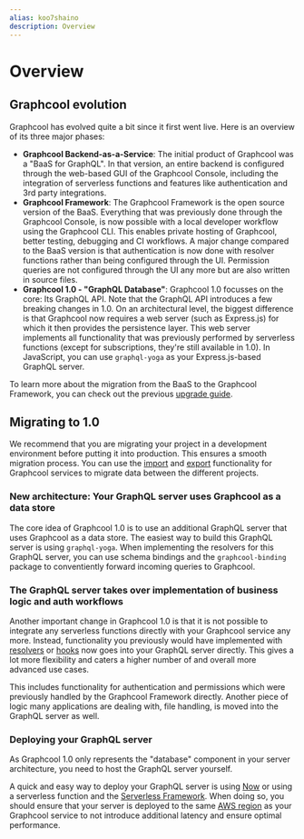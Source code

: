 ```yaml
---
alias: koo7shaino
description: Overview
---
```


# Overview

## Graphcool evolution

Graphcool has evolved quite a bit since it first went live. Here is an overview of its three major phases:

* **Graphcool Backend-as-a-Service**: The initial product of Graphcool was a "BaaS for GraphQL". In that version, an entire backend is configured through the web-based GUI of the Graphcool Console, including the integration of serverless functions and features like authentication and 3rd party integrations.
* **Graphcool Framework**: The Graphcool Framework is the open source version of the BaaS. Everything that was previously done through the Graphcool Console, is now possible with a local developer workflow using the Graphcool CLI. This enables private hosting of Graphcool, better testing, debugging and CI workflows. A major change compared to the BaaS version is that authentication is now done with resolver functions rather than being configured through the UI. Permission queries are not configured through the UI any more but are also written in source files.
* **Graphcool 1.0 - "GraphQL Database"**: Graphcool 1.0 focusses on the core: Its GraphQL API. Note that the GraphQL API introduces a few breaking changes in 1.0. On an architectural level, the biggest difference is that Graphcool now requires a web server (such as Express.js) for which it then provides the persistence layer. This web server implements all functionality that was previously performed by serverless functions (except for subscriptions, they're still available in 1.0). In JavaScript, you can use `graphql-yoga` as your Express.js-based GraphQL server.

<InfoBox type=info>

To learn more about the migration from the BaaS to the Graphcool Framework, you can check out the previous [upgrade guide](!alias-aemieb1aev).

</InfoBox>

## Migrating to 1.0

We recommend that you are migrating your project in a development environment before putting it into production. This ensures a smooth migration process. You can use the [import](!alias-ol2eoh8xie) and [export](!alias-pa0aip3loh) functionality for Graphcool services to migrate data between the different projects.

### New architecture: Your GraphQL server uses Graphcool as a data store

The core idea of Graphcool 1.0 is to use an additional GraphQL server that uses Graphcool as a data store. The easiest way to build this GraphQL server is using `graphql-yoga`. When implementing the resolvers for this GraphQL server, you can use schema bindings and the `graphcool-binding` package to conventiently forward incoming queries to Graphcool.

### The GraphQL server takes over implementation of business logic and auth workflows

Another important change in Graphcool 1.0 is that it is not possible to integrate any serverless functions directly with your Graphcool service any more. Instead, functionality you previously would have implemented with [resolvers](!alias-su6wu3yoo2) or [hooks](!alias-pa6guruhaf) now goes into your GraphQL server directly. This gives a lot more flexibility and caters a higher number of and overall more advanced use cases.

This includes functionality for authentication and permissions which were previously handled by the Graphcool Framework directly. Another piece of logic many applications are dealing with, file handling, is moved into the GraphQL server as well.

### Deploying your GraphQL server

As Graphcool 1.0 only represents the "database" component in your server architecture, you need to host the GraphQL server yourself.

A quick and easy way to deploy your GraphQL server is using [Now](https://zeit.co/now) or using a serverless function and the [Serverless Framework](https://serverless.com). When doing so, you should ensure that your server is deployed to the same [AWS region](http://docs.aws.amazon.com/general/latest/gr/rande.html) as your Graphcool service to not introduce additional latency and ensure optimal performance.


